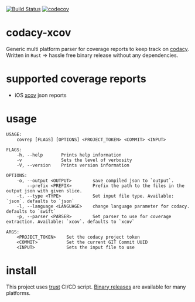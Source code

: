 [![Build Status](https://travis-ci.org/sevenmind/codacy-coverage-reporter.svg?branch=master)](https://travis-ci.org/sevenmind/codacy-coverage-reporter)
[![codecov](https://codecov.io/gh/sevenmind/codacy-coverage-reporter/branch/master/graph/badge.svg)](https://codecov.io/gh/sevenmind/codacy-coverage-reporter)

# codacy-xcov
Generic multi platform parser for coverage reports to keep track on [codacy](https://www.codacy.com). Written in `Rust` => hassle free binary release without any dependencies.

# supported coverage reports
- iOS [xcov](https://github.com/nakiostudio/xcov) json reports

# usage

    USAGE:
        covrep [FLAGS] [OPTIONS] <PROJECT_TOKEN> <COMMIT> <INPUT>

    FLAGS:
        -h, --help       Prints help information
        -v               Sets the level of verbosity
        -V, --version    Prints version information

    OPTIONS:
        -o, --output <OUTPUT>        save compiled json to `output`.
            --prefix <PREFIX>        Prefix the path to the files in the output json with given slice.
        -t, --type <TYPE>            Set input file type. Available: `json`. defaults to `json`
        -l, --language <LANGUAGE>    change language parameter for codacy. defaults to `swift`
        -p, --parser <PARSER>        Set parser to use for coverage extraction. Available: `xcov`. defaults to `xcov`

    ARGS:
        <PROJECT_TOKEN>    Set the codacy project token
        <COMMIT>           Set the current GIT Commit UUID
        <INPUT>            Sets the input file to use

# install

This project uses [trust](https://github.com/japaric/trust) CI/CD script. [Binary releases](https://github.com/sevenmind/codacy-coverage-reporter/releases) are available for many platforms.
